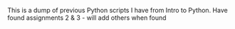 This is a dump of previous Python scripts I have from Intro to Python.
Have found assignments 2 & 3 - will add others when found

